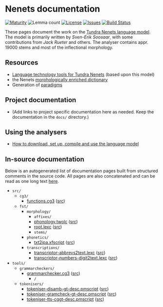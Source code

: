 # Nenets documentation

[![Maturity](https://img.shields.io/endpoint?url=https%3A%2F%2Fraw.githubusercontent.com%2Fgiellalt%2Flang-yrk%2Fgh-pages%2Fmaturity.json)](https://giellalt.github.io/MaturityClassification.html)
![Lemma count](https://img.shields.io/endpoint?url=https%3A%2F%2Fraw.githubusercontent.com%2Fgiellalt%2Flang-yrk%2Fgh-pages%2Flemmacount.json)
[![License](https://img.shields.io/github/license/giellalt/lang-yrk)](https://github.com/giellalt/lang-yrk/blob/main/LICENSE)
[![Issues](https://img.shields.io/github/issues/giellalt/lang-yrk)](https://github.com/giellalt/lang-yrk/issues)
[![Build Status](https://divvun-tc.giellalt.org/api/github/v1/repository/giellalt/lang-yrk/main/badge.svg)](https://github.com/giellalt/lang-yrk/actions)

These pages document the work on the [Tundra Nenets language model](https://github.com/giellalt/lang-yrk). The model is primarily written by *Sven-Erik Soosaar*, with some contributions from *Jack Rueter* and others. The analyser contains appr. 19000 stems and most of the inflectional morphology.


## Resources

* [Language technology tools for Tundra Nenets](https://giellatekno.uit.no/cgi/index.yrk.eng.html) (based upon this model)
* the Nenets [morphologically enriched dictionary](http://wada.oahpa.no)
* Generation of [paradigms](http://giellatekno.uit.no/cgi/p-yrk.eng.html)

## Project documentation

* (Add links to project specific documentation here as needed. Keep the documentation in the `docs/` directory.)

## Using the analysers

* [How to download, set up, compile and use the language model](/tools/docu-sme-manual.html)

## In-source documentation

Below is an autogenerated list of documentation pages built from structured comments in the source code. All pages are also concatenated and can be read as one long text [here](yrk.md).

* `src/`
    * `cg3/`
        * [functions.cg3](src-cg3-functions.cg3.html) ([src](https://github.com/giellalt/lang-yrk/blob/main/src/cg3/functions.cg3))
    * `fst/`
        * `morphology/`
            * `affixes/`
            * [phonology.twolc](src-fst-morphology-phonology.twolc.html) ([src](https://github.com/giellalt/lang-yrk/blob/main/src/fst/morphology/phonology.twolc))
            * [root.lexc](src-fst-morphology-root.lexc.html) ([src](https://github.com/giellalt/lang-yrk/blob/main/src/fst/morphology/root.lexc))
            * `stems/`
        * `phonetics/`
            * [txt2ipa.xfscript](src-fst-phonetics-txt2ipa.xfscript.html) ([src](https://github.com/giellalt/lang-yrk/blob/main/src/fst/phonetics/txt2ipa.xfscript))
        * `transcriptions/`
            * [transcriptor-abbrevs2text.lexc](src-fst-transcriptions-transcriptor-abbrevs2text.lexc.html) ([src](https://github.com/giellalt/lang-yrk/blob/main/src/fst/transcriptions/transcriptor-abbrevs2text.lexc))
            * [transcriptor-numbers-digit2text.lexc](src-fst-transcriptions-transcriptor-numbers-digit2text.lexc.html) ([src](https://github.com/giellalt/lang-yrk/blob/main/src/fst/transcriptions/transcriptor-numbers-digit2text.lexc))
* `tools/`
    * `grammarcheckers/`
        * [grammarchecker.cg3](tools-grammarcheckers-grammarchecker.cg3.html) ([src](https://github.com/giellalt/lang-yrk/blob/main/tools/grammarcheckers/grammarchecker.cg3))
            * `/`
    * `tokenisers/`
        * [tokeniser-disamb-gt-desc.pmscript](tools-tokenisers-tokeniser-disamb-gt-desc.pmscript.html) ([src](https://github.com/giellalt/lang-yrk/blob/main/tools/tokenisers/tokeniser-disamb-gt-desc.pmscript))
        * [tokeniser-gramcheck-gt-desc.pmscript](tools-tokenisers-tokeniser-gramcheck-gt-desc.pmscript.html) ([src](https://github.com/giellalt/lang-yrk/blob/main/tools/tokenisers/tokeniser-gramcheck-gt-desc.pmscript))
        * [tokeniser-tts-cggt-desc.pmscript](tools-tokenisers-tokeniser-tts-cggt-desc.pmscript.html) ([src](https://github.com/giellalt/lang-yrk/blob/main/tools/tokenisers/tokeniser-tts-cggt-desc.pmscript))
